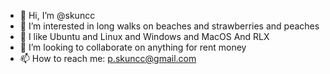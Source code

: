 - 👋 Hi, I’m @skuncc
- 👀 I’m interested in long walks on beaches and strawberries and peaches
- 🌱 I like Ubuntu and Linux and Windows and MacOS And RLX
- 💞️ I’m looking to collaborate on anything for rent money
- 📫 How to reach me: p.skuncc@gmail.com

<!---
skuncc/skuncc is a ✨ special ✨ repository because its `README.md` (this file) appears on your GitHub profile.
You can click the Preview link to take a look at your changes.
--->
